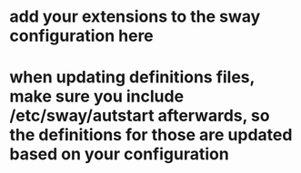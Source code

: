 # add your extensions to the sway configuration here

# when updating definitions files, make sure you include /etc/sway/autstart afterwards, so the definitions for those are updated based on your configuration
